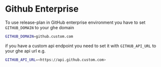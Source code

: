 # Github Enterprise

To use release-plan in GitHub enterprise environment you have to set `GITHUB_DOMAIN` to your ghe domain

```bash
GITHUB_DOMAIN=github.custom.com
```

if you have a custom api endpoint you need to set it with
`GITHUB_API_URL` to your ghe api url e.g.

```bash
GITHUB_API_URL=<https://api.github.custom.com>
```
